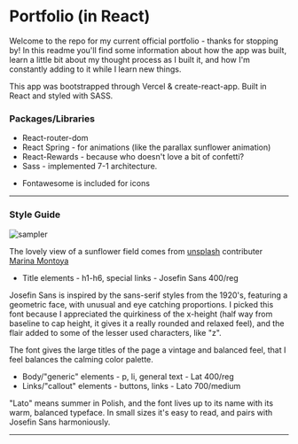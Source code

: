 # Portfolio (in React)

Welcome to the repo for my current official portfolio - thanks for stopping by! In this readme you'll find some information about how the app was built, learn a little bit about my thought process as I built it, and how I'm constantly adding to it while I learn new things. 

This app was bootstrapped through Vercel & create-react-app. Built in React and styled with SASS. 


### Packages/Libraries 

- React-router-dom
- React Spring - for animations (like the parallax sunflower animation)
- React-Rewards - because who doesn't love a bit of confetti?
- Sass - implemented 7-1 architecture. 

* Fontawesome is included for icons 

----

### Style Guide 

![sampler](https://i.ibb.co/TBb5rcG/portfolio-sampler.png)

The lovely view of a sunflower field comes from [unsplash](www.unsplash.com) contributer [Marina Montoya](https://unsplash.com/@pinkmarina?utm_source=unsplash&utm_medium=referral&utm_content=creditCopyText)

- Title elements - h1-h6, special links - Josefin Sans 400/reg

Josefin Sans is inspired by the sans-serif styles from the 1920's, featuring a geometric face, with unusual and eye catching proportions. I picked this font because I appreciated the quirkiness of the x-height (half way from baseline to cap height, it gives it a really rounded and relaxed feel), and the flair added to some of the lesser used characters, like "z". 

The font gives the large titles of the page a vintage and balanced feel, that I feel balances the calming color palette. 

- Body/"generic" elements - p, li, general text - Lat 400/reg
- Links/"callout" elements - buttons, links - Lato 700/medium

"Lato" means summer in Polish, and the font lives up to its name with its warm, balanced typeface. In small sizes it's easy to read, and pairs with Josefin Sans harmoniously. 

----

